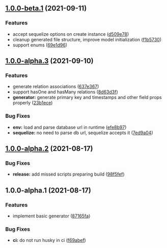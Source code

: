 ## [1.0.0-beta.1](https://github.com/floydspace/prisma-sequelize-generator/compare/v1.0.0-alpha.3...v1.0.0-beta.1) (2021-09-11)


### Features

* accept sequelize options on create instance ([d509e78](https://github.com/floydspace/prisma-sequelize-generator/commit/d509e7867c26d2fbf5ad7eacdd5c5c8c85d5d8e3))
* cleanup generated file structure, improve model initialization ([f1b5730](https://github.com/floydspace/prisma-sequelize-generator/commit/f1b5730dd5e09695c7b6bfb15b93625ac6479271))
* support enums ([69e1d96](https://github.com/floydspace/prisma-sequelize-generator/commit/69e1d969016ff037152e5f611ba621ba73023c10))

## [1.0.0-alpha.3](https://github.com/floydspace/prisma-sequelize-generator/compare/v1.0.0-alpha.2...v1.0.0-alpha.3) (2021-09-10)


### Features

* generate relation associations ([637e367](https://github.com/floydspace/prisma-sequelize-generator/commit/637e3672f28e9526ca9feaec1e631ae4e05560e5))
* support hasOne and hasMany relations ([8d63d3f](https://github.com/floydspace/prisma-sequelize-generator/commit/8d63d3f0fe527254e949a256eb3c0a0f451730cf))
* **generator:** generate primary key and timestamps and other field props properly ([23b1ece](https://github.com/floydspace/prisma-sequelize-generator/commit/23b1ece203e25de04d6823682d4c661b3e109709))


### Bug Fixes

* **env:** load and parse database url in runtime ([efe8b97](https://github.com/floydspace/prisma-sequelize-generator/commit/efe8b97a50c2235f9dda5fbecabf31bfa710d7f6))
* **sequelize:** no need to parse db url, sequelize accepts it ([7ed9a04](https://github.com/floydspace/prisma-sequelize-generator/commit/7ed9a04b2f6e0f7f34c11b430b77506a24db0d7d))

## [1.0.0-alpha.2](https://github.com/floydspace/prisma-sequelize-generator/compare/v1.0.0-alpha.1...v1.0.0-alpha.2) (2021-08-17)


### Bug Fixes

* **release:** add missed scripts preparing build ([98f5fef](https://github.com/floydspace/prisma-sequelize-generator/commit/98f5fefaff0aed3b7be2d55794e5342f12692581))

## 1.0.0-alpha.1 (2021-08-17)


### Features

* implement basic generator ([87165fa](https://github.com/floydspace/prisma-sequelize-generator/commit/87165fab3f14b1461569faf1fe1b66554b4f2d19))


### Bug Fixes

* **ci:** do not run husky in ci ([f69abef](https://github.com/floydspace/prisma-sequelize-generator/commit/f69abefa4d8f2d7d1ac48c686318fb2c9dd17793))
